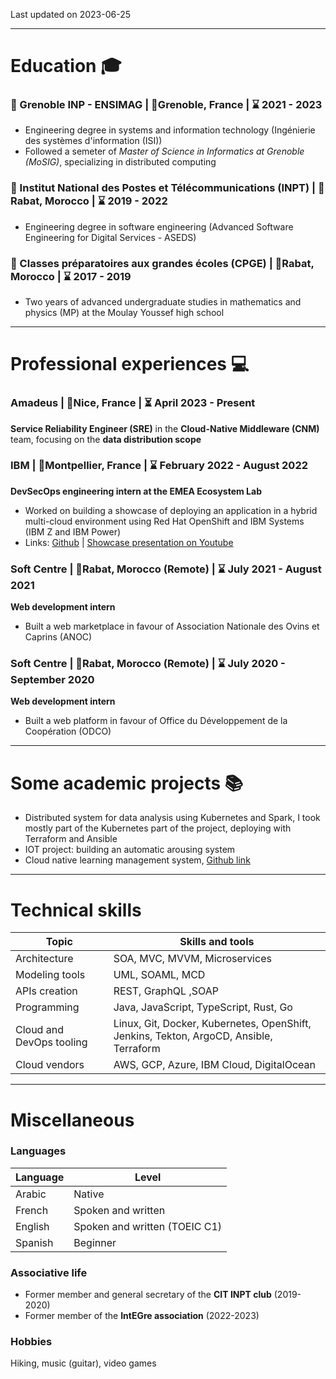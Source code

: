 Last updated on 2023-06-25

----

# Education 🎓

### 🏫 Grenoble INP - ENSIMAG | 📍Grenoble, France | ⌛ 2021 - 2023

- Engineering degree in systems and information technology (Ingénierie des systèmes d'information (ISI))
- Followed a semeter of _Master of Science in Informatics at Grenoble (MoSIG)_, specializing in distributed computing

### 🏫 Institut National des Postes et Télécommunications (INPT) | 📍Rabat, Morocco | ⌛ 2019 - 2022

- Engineering degree in software engineering (Advanced Software Engineering for Digital Services - ASEDS)

### 🏫 Classes préparatoires aux grandes écoles (CPGE) | 📍Rabat, Morocco | ⌛ 2017 - 2019

- Two years of advanced undergraduate studies in mathematics and physics (MP) at the Moulay Youssef high school

---

# Professional experiences 💻

### Amadeus | 📍Nice, France | ⏳ April 2023 - Present

**Service Reliability Engineer (SRE)** in the **Cloud-Native Middleware (CNM)** team, focusing on the **data distribution scope**

### IBM | 📍Montpellier, France | ⌛ February 2022 - August 2022

**DevSecOps engineering intern at the EMEA Ecosystem Lab**

- Worked on building a showcase of deploying an application in a hybrid multi-cloud environment using Red Hat OpenShift and IBM Systems (IBM Z and IBM Power)
- Links: [Github](https://github.com/ibm-ecosystem-lab/multiarch-build-demo-setup) | [Showcase presentation on Youtube](https://www.youtube.com/playlist?list=PLqCUKUlc-fh3sbN5dU0t2m0ZBXGm_HVqa)

### Soft Centre | 📍Rabat, Morocco (Remote) | ⌛ July 2021 - August 2021

**Web development intern**

- Built a web marketplace in favour of Association Nationale des Ovins et Caprins (ANOC)

### Soft Centre | 📍Rabat, Morocco (Remote) | ⌛ July 2020 - September 2020

**Web development intern**

- Built a web platform in favour of Office du Développement de la Coopération (ODCO)

---

# Some academic projects 📚

- Distributed system for data analysis using Kubernetes and Spark, I took mostly part of the Kubernetes part of the project, deploying with Terraform and Ansible
- IOT project: building an automatic arousing system
- Cloud native learning management system, [Github link](https://github.com/INPT-LMS/INPT-LMS)

---

# Technical skills

| Topic                    | Skills and tools                                                                       |
| ------------------------ | -------------------------------------------------------------------------------------- |
| Architecture             | SOA, MVC, MVVM, Microservices                                                          |
| Modeling tools           | UML, SOAML, MCD                                                                        |
| APIs creation            | REST, GraphQL ,SOAP                                                                    |
| Programming              | Java, JavaScript, TypeScript, Rust, Go                                                 |
| Cloud and DevOps tooling | Linux, Git, Docker, Kubernetes, OpenShift, Jenkins, Tekton, ArgoCD, Ansible, Terraform |
| Cloud vendors            | AWS, GCP, Azure, IBM Cloud, DigitalOcean                                               |

---

# Miscellaneous

### Languages

| Language | Level                         |
| -------- | ----------------------------- |
| Arabic   | Native                        |
| French   | Spoken and written            |
| English  | Spoken and written (TOEIC C1) |
| Spanish  | Beginner                      |

### Associative life

- Former member and general secretary of the **CIT INPT club** (2019-2020)
- Former member of the **IntEGre association** (2022-2023)

### Hobbies

Hiking, music (guitar), video games
